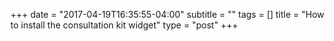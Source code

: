 +++
date = "2017-04-19T16:35:55-04:00"
subtitle = ""
tags = []
title = "How to install the consultation kit widget"
type = "post"
+++

